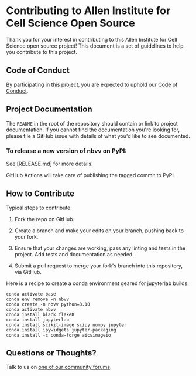 # Contributing to Allen Institute for Cell Science Open Source

Thank you for your interest in contributing to this Allen Institute for Cell Science open source project! This document is
a set of guidelines to help you contribute to this project.

## Code of Conduct

By participating in this project, you are expected to uphold our [Code of
Conduct][code_of_conduct].

[code_of_conduct]: CODE_OF_CONDUCT.md

## Project Documentation

The `README` in the root of the repository should contain or link to
project documentation. If you cannot find the documentation you're
looking for, please file a GitHub issue with details of what
you'd like to see documented.

### To release a new version of nbvv on PyPI:

See [RELEASE.md] for more details.

GitHub Actions will take care of publishing the tagged commit to PyPI.

## How to Contribute

Typical steps to contribute:

1. Fork the repo on GitHub.

2. Create a branch and make your edits on your branch, pushing back to your fork.

3. Ensure that your changes are working, pass any linting and tests in the project. Add tests and documentation as needed.

4. Submit a pull request to merge your fork's branch into this repository, via GitHub.

Here is a recipe to create a conda environment geared for jupyterlab builds:

```
conda activate base
conda env remove -n nbvv
conda create -n nbvv python=3.10
conda activate nbvv
conda install black flake8
conda install jupyterlab
conda install scikit-image scipy numpy jupyter
conda install ipywidgets jupyter-packaging
conda install -c conda-forge aicsimageio
```

## Questions or Thoughts?

Talk to us on [one of our community forums][community].

[community]: https://forum.allencell.org/
